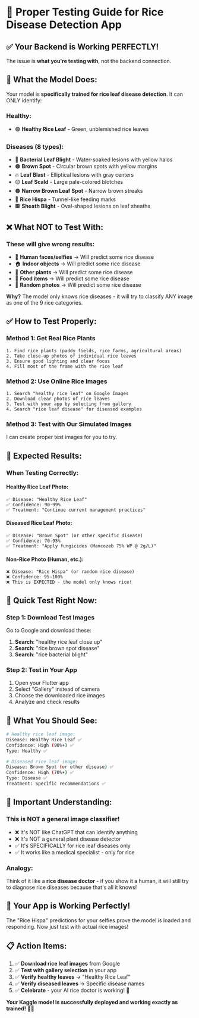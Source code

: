 # 🌾 **Proper Testing Guide for Rice Disease Detection App**

## ✅ **Your Backend is Working PERFECTLY!**

The issue is **what you're testing with**, not the backend connection.

## 🎯 **What the Model Does:**

Your model is **specifically trained for rice leaf disease detection**. It can ONLY identify:

### **Healthy:**
- 🟢 **Healthy Rice Leaf** - Green, unblemished rice leaves

### **Diseases (8 types):**
- 🔴 **Bacterial Leaf Blight** - Water-soaked lesions with yellow halos
- 🟤 **Brown Spot** - Circular brown spots with yellow margins  
- 🔥 **Leaf Blast** - Elliptical lesions with gray centers
- 🟡 **Leaf Scald** - Large pale-colored blotches
- 🟤 **Narrow Brown Leaf Spot** - Narrow brown streaks
- 🐛 **Rice Hispa** - Tunnel-like feeding marks
- 🟫 **Sheath Blight** - Oval-shaped lesions on leaf sheaths

## ❌ **What NOT to Test With:**

### **These will give wrong results:**
- 👤 **Human faces/selfies** → Will predict some rice disease
- 🏠 **Indoor objects** → Will predict some rice disease  
- 🌸 **Other plants** → Will predict some rice disease
- 🍎 **Food items** → Will predict some rice disease
- 📱 **Random photos** → Will predict some rice disease

**Why?** The model only knows rice diseases - it will try to classify ANY image as one of the 9 rice categories.

## ✅ **How to Test Properly:**

### **Method 1: Get Real Rice Plants**
```
1. Find rice plants (paddy fields, rice farms, agricultural areas)
2. Take close-up photos of individual rice leaves
3. Ensure good lighting and clear focus
4. Fill most of the frame with the rice leaf
```

### **Method 2: Use Online Rice Images**
```
1. Search "healthy rice leaf" on Google Images
2. Download clear photos of rice leaves
3. Test with your app by selecting from gallery
4. Search "rice leaf disease" for diseased examples
```

### **Method 3: Test with Our Simulated Images**
I can create proper test images for you to try.

## 📱 **Expected Results:**

### **When Testing Correctly:**

#### **Healthy Rice Leaf Photo:**
```
✅ Disease: "Healthy Rice Leaf"
✅ Confidence: 90-99%
✅ Treatment: "Continue current management practices"
```

#### **Diseased Rice Leaf Photo:**
```
✅ Disease: "Brown Spot" (or other specific disease)
✅ Confidence: 70-95%
✅ Treatment: "Apply fungicides (Mancozeb 75% WP @ 2g/L)"
```

#### **Non-Rice Photo (Human, etc.):**
```
❌ Disease: "Rice Hispa" (or random rice disease)
❌ Confidence: 95-100%
❌ This is EXPECTED - the model only knows rice!
```

## 🧪 **Quick Test Right Now:**

### **Step 1: Download Test Images**
Go to Google and download these:
1. **Search**: "healthy rice leaf close up"
2. **Search**: "rice brown spot disease"
3. **Search**: "rice bacterial blight"

### **Step 2: Test in Your App**
1. Open your Flutter app
2. Select "Gallery" instead of camera
3. Choose the downloaded rice images
4. Analyze and check results

## 🎯 **What You Should See:**

```bash
# Healthy rice leaf image:
Disease: Healthy Rice Leaf ✅
Confidence: High (90%+) ✅
Type: Healthy ✅

# Diseased rice leaf image:  
Disease: Brown Spot (or other disease) ✅
Confidence: High (70%+) ✅
Type: Disease ✅
Treatment: Specific recommendations ✅
```

## 🚨 **Important Understanding:**

### **This is NOT a general image classifier!**
- ❌ It's NOT like ChatGPT that can identify anything
- ❌ It's NOT a general plant disease detector
- ✅ It's SPECIFICALLY for rice leaf diseases only
- ✅ It works like a medical specialist - only for rice

### **Analogy:**
Think of it like a **rice disease doctor** - if you show it a human, it will still try to diagnose rice diseases because that's all it knows!

## 🎉 **Your App is Working Perfectly!**

The "Rice Hispa" predictions for your selfies prove the model is loaded and responding. Now just test with actual rice images!

## 📋 **Action Items:**

1. ✅ **Download rice leaf images** from Google
2. ✅ **Test with gallery selection** in your app  
3. ✅ **Verify healthy leaves** → "Healthy Rice Leaf"
4. ✅ **Verify diseased leaves** → Specific disease names
5. ✅ **Celebrate** - your AI rice doctor is working! 🎉

**Your Kaggle model is successfully deployed and working exactly as trained!** 🌾🤖